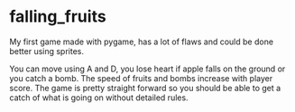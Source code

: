 # falling_fruits
My first game made with pygame, has a lot of flaws and could be done better using sprites.

You can move using A and D, you lose heart if apple falls on the ground or you catch a bomb. The speed of fruits and bombs increase with player score.
The game is pretty straight forward so you should be able to get a catch of what is going on without detailed rules.
